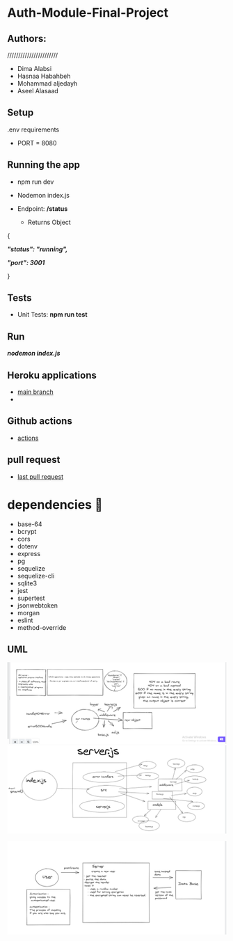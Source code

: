 # Auth-Module-Final-Project


## Authors:
///////////////////////
 * Dima Alabsi
* Hasnaa Habahbeh
* Mohammad aljedayh
* Aseel Alasaad

## Setup
 .env requirements
* PORT = 8080
## Running the app

* npm run dev
* Nodemon index.js

* Endpoint:  **/status** 

    * Returns Object

{



  ***"status": "running",***

  ***"port": 3001***

}


## Tests

* Unit Tests: **npm run test**

## Run

***nodemon index.js***



## Heroku applications 

*   [main branch]() 
*    

## Github actions

*    [actions]()      


## pull request


* [last pull request]()


# dependencies 💯


* base-64
* bcrypt
* cors
* dotenv
* express
* pg
* sequelize
* sequelize-cli
* sqlite3
* jest
* supertest
* jsonwebtoken
 * morgan
* eslint
* method-override

## UML


![notes](img/uml.png)
![notes](img/uml2.png)

![notes](img/whiteboard2.png)
